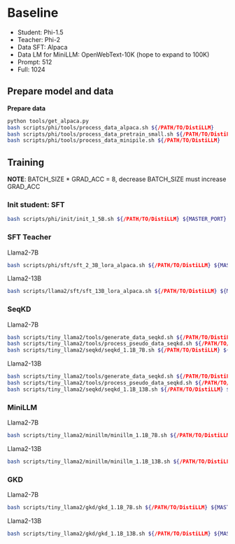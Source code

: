# Baseline

- Student: Phi-1.5
- Teacher: Phi-2
- Data SFT: Alpaca
- Data LM for MiniLLM: OpenWebText-10K (hope to expand to 100K)
- Prompt: 512
- Full: 1024

## Prepare model and data

**Prepare data**
```bash
python tools/get_alpaca.py
bash scripts/phi/tools/process_data_alpaca.sh ${/PATH/TO/DistiLLM}
bash scripts/phi/tools/process_data_pretrain_small.sh ${/PATH/TO/DistiLLM}
bash scripts/phi/tools/process_data_minipile.sh ${/PATH/TO/DistiLLM}
```

## Training

**NOTE**: BATCH_SIZE * GRAD_ACC = 8, decrease BATCH_SIZE must increase GRAD_ACC

### Init student: SFT

```bash
bash scripts/phi/init/init_1_5B.sh ${/PATH/TO/DistiLLM} ${MASTER_PORT} ${GPU_NUM}
```

### SFT Teacher

Llama2-7B

```bash
bash scripts/phi/sft/sft_2_3B_lora_alpaca.sh ${/PATH/TO/DistiLLM} ${MASTER_PORT} ${GPU_NUM}
```

Llama2-13B

```bash
bash scripts/llama2/sft/sft_13B_lora_alpaca.sh ${/PATH/TO/DistiLLM} ${MASTER_PORT} ${GPU_NUM}
```

### SeqKD

Llama2-7B

```bash
bash scripts/tiny_llama2/tools/generate_data_seqkd.sh ${/PATH/TO/DistiLLM} ${MASTER_PORT} ${GPU_NUM}
bash scripts/tiny_llama2/tools/process_pseudo_data_seqkd.sh ${/PATH/TO/DistiLLM} ${MASTER_PORT} ${GPU_NUM}
bash scripts/tiny_llama2/seqkd/seqkd_1.1B_7B.sh ${/PATH/TO/DistiLLM} ${MASTER_PORT} ${GPU_NUM}
```

Llama2-13B

```bash
bash scripts/tiny_llama2/tools/generate_data_seqkd.sh ${/PATH/TO/DistiLLM} ${MASTER_PORT} ${GPU_NUM}
bash scripts/tiny_llama2/tools/process_pseudo_data_seqkd.sh ${/PATH/TO/DistiLLM} ${MASTER_PORT} ${GPU_NUM}
bash scripts/tiny_llama2/seqkd/seqkd_1.1B_13B.sh ${/PATH/TO/DistiLLM} ${MASTER_PORT} ${GPU_NUM}
```

### MiniLLM

Llama2-7B

```bash
bash scripts/tiny_llama2/minillm/minillm_1.1B_7B.sh ${/PATH/TO/DistiLLM} ${MASTER_PORT} ${GPU_NUM}
```

Llama2-13B

```bash
bash scripts/tiny_llama2/minillm/minillm_1.1B_13B.sh ${/PATH/TO/DistiLLM} ${MASTER_PORT} ${GPU_NUM}
```

### GKD

Llama2-7B

```bash
bash scripts/tiny_llama2/gkd/gkd_1.1B_7B.sh ${/PATH/TO/DistiLLM} ${MASTER_PORT} ${GPU_NUM}
```

Llama2-13B

```bash
bash scripts/tiny_llama2/gkd/gkd_1.1B_13B.sh ${/PATH/TO/DistiLLM} ${MASTER_PORT} ${GPU_NUM}
```